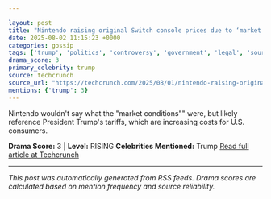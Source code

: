 ```yaml
---

layout: post
title: "Nintendo raising original Switch console prices due to ‘market conditions’""
date: 2025-08-02 11:15:23 +0000
categories: gossip
tags: ['trump', 'politics', 'controversy', 'government', 'legal', 'source-techcrunch', 'drama-rising']
drama_score: 3
primary_celebrity: trump
source: techcrunch
source_url: "https://techcrunch.com/2025/08/01/nintendo-raising-original-switch-console-prices-due-to-market-conditions/""
mentions: {'trump': 3}
---
```


Nintendo wouldn't say what the "market conditions"" were, but likely reference President Trump's tariffs, which are increasing costs for U.S. consumers.

**Drama Score:** 3 | **Level:** RISING **Celebrities Mentioned:** Trump [Read full article at Techcrunch](https://techcrunch.com/2025/08/01/nintendo-raising-original-switch-console-prices-due-to-market-conditions/)

---

*This post was automatically generated from RSS feeds. Drama scores are calculated based on mention frequency and source reliability.*